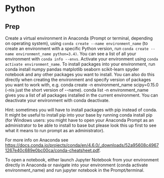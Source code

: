 # Python

## Prep 
Create a virtual environment in Anaconda (Prompt or terminal, depending on operating system), using `conda create --name environment_name` (to create an environment with a specific Python version, run `conda create --name environment_name python=3.4)`. 
You can see a list of all your environment with `conda info --envs`. 
Activate your environment using `conda activate environment_name`. 
To install packages into your environment, run conda install numpy pandas matplotlib seaborn scikit-learn spyder notebook and any other packages you want to install. 
You can also do this directly when creating the environment and specify version of packages you want to work with, e.g. conda create -n environment_name scipy=0.15.0 (-nis just the short version of --name). conda list -n environment_name gives you a list of all packages installed in the current environment. 
You can deactivate your environment with conda deactivate. 


Hint: sometimes you will have to install packages with pip instead of conda. It might be useful to install pip into your base by running conda install pip (for Windows users: you might have to open your Anaconda Prompt as an administrator to be able to install to base but please look this up first to see what it means to run prompt as an administrator). 


For more info on Anaconda see https://docs.conda.io/projects/conda/en/4.6.0/_downloads/52a95608c49671267e40c689e0bc00ca/conda-cheatsheet.pdf.



To open a notebook, either launch Jupyter Notebook from your environment directly in Anaconda or navigate into your environment (conda activate environment_name) and run jupyter notebook in the Prompt/terminal.
